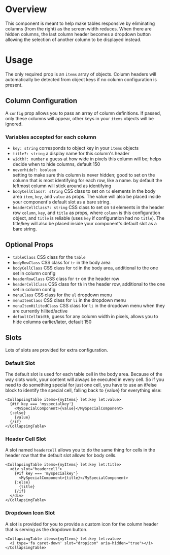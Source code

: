 # Overview

This component is meant to help make tables responsive by eliminating columns (from the right) as the screen width reduces. When there are hidden columns, the last column header becomes a dropdown button allowing the selection of another column to be displayed instead.

# Usage

The only required prop is an `items` array of objects. Column headers will automatically be detected from object keys if no column configuration is present.

## Column Configuration

A `config` prop allows you to pass an array of column definitions. If passed, only these columns will appear, other keys in your `items` objects will be ignored.

### Variables accepted for each column

* `key: string` corresponds to object key in your `items` objects
* `title?: string` a display name for this column's header
* `width?: number` a guess at how wide in pixels this column will be; helps decide when to hide
                   columns, default 150
* `neverhide?: boolean`<br>
  setting to make sure this column is never hidden; good to set on
  the column that is most identifying for each row, like a name.
  by default the leftmost column will stick around as identifying
* `bodyCellClass?: string` CSS class to set on `td` elements in the body area
  `item`, `key`, and `value` as props. The value will also be placed inside your component's
  default slot as a bare string.
* `headerCellClass?: string` CSS class to set on `td` elements in the header row
  `column`, `key`, and `title` as props, where `column` is this configuration object, and `title`
  is reliable (uses `key` if configuration had no `title`). The title/key will also be placed
  inside your component's default slot as a bare string.

## Optional Props
 * `tableClass` CSS class for the `table`
 * `bodyRowClass` CSS class for `tr` in the body area
 * `bodyCellClass` CSS class for `td` in the body area, additional to the one set in column config
 * `headerRowClass` CSS class for `tr` on the header row
 * `headerCellClass` CSS class for `th` in the header row, additional to the one set in column config
 * `menuClass` CSS class for the `ul` dropdown menu
 * `menuItemClass` CSS class for `li` in the dropdown menu
 * `menuItemHilitedClass` CSS class for `li` in the dropdown menu when they are currently hilited/active
 * `defaultCellWidth`, guess for any column width in pixels, allows you to hide columns earlier/later, default 150

## Slots
Lots of slots are provided for extra configuration.

### Default Slot
The default slot is used for each table cell in the body area. Because of the way slots work, your
content will always be executed in every cell. So if you need to do something special for just one
cell, you have to use an if/else block to identify the special cell, falling back to {value} for
everything else:
```svelte
<CollapsingTable items={myItems} let:key let:value>
  {#if key === 'myspecialkey'}
    <MySpecialComponent>{value}</MySpecialComponent>
  {:else}
    {value}
  {/if}
</CollapsingTable>
```
### Header Cell Slot
A slot named `headercell` allows you to do the same thing for cells in the header row that the
default slot allows for body cells.
```svelte
<CollapsingTable items={myItems} let:key let:title>
  <div slot="headercell">
    {#if key === 'myspecialkey'}
      <MySpecialComponent>{title}</MySpecialComponent>
    {:else}
      {title}
    {/if}
  </div>
</CollapsingTable>
```
### Dropdown Icon Slot
A slot is provided for you to provide a custom icon for the column header that is serving as the
dropdown button.
```svelte
<CollapsingTable items={myItems} let:key let:value>
  <i type='fa caret-down' slot="dropicon" aria-hidden="true"></i>
</CollapsingTable>
```
